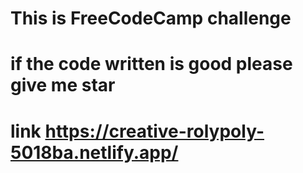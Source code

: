 # This is FreeCodeCamp challenge 
# if the code written is good please give me star
# link https://creative-rolypoly-5018ba.netlify.app/
